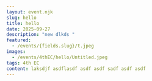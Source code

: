 ```yaml
---
layout: event.njk
slug: hello
title: hello
date: 2025-09-27
description: "new dlkds "
featured:
  - /events/{fields.slug}/t.jpeg
images:
  - /events/4thEC/hello/Untitled.jpeg
tags: 4th EC
content: laksdjf asdflasdf asdf asdf sadf asdf asdf
---
```

